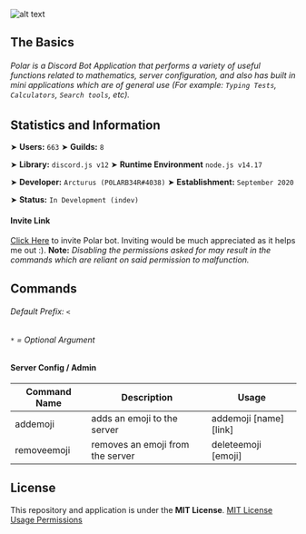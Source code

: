 
![alt text](https://cdn.discordapp.com/attachments/767584637156327484/869767759796531290/github_readme_banner.png "g")

## The Basics
###### Polar is a Discord Bot Application that performs a variety of useful functions related to mathematics, server configuration, and also has built in mini applications which are of general use (For example: `Typing Tests`, `Calculators`, `Search tools`, etc).

## Statistics and Information
➤ **Users:** `663`
➤ **Guilds:** `8`

➤ **Library:** `discord.js v12`
➤ **Runtime Environment** `node.js v14.17`

➤ **Developer:** `Arcturus (P0LARB34R#4038)`
➤ **Establishment:** `September 2020`

➤ **Status:** `In Development (indev)`

#### Invite Link
[Click Here](https://discord.com/oauth2/authorize?client_id=760553137605181541&permissions=4294967287&scope=bot 'Polar Invite Link') to invite Polar bot. Inviting would be much appreciated as it helps me out :). **Note:** _Disabling the permissions asked for may result in the commands which are reliant on said permission to malfunction._

## Commands
###### Default Prefix: `<`
###### `*` = Optional Argument
#### Server Config / Admin
Command Name | Description | Usage
--- | --- | ---
addemoji | adds an emoji to the server | addemoji [name] [link]
removeemoji | removes an emoji from the server | deleteemoji [emoji]

## License
This repository and application is under the **MIT License**.
[MIT License Usage Permissions](https://en.wikipedia.org/wiki/MIT_License)